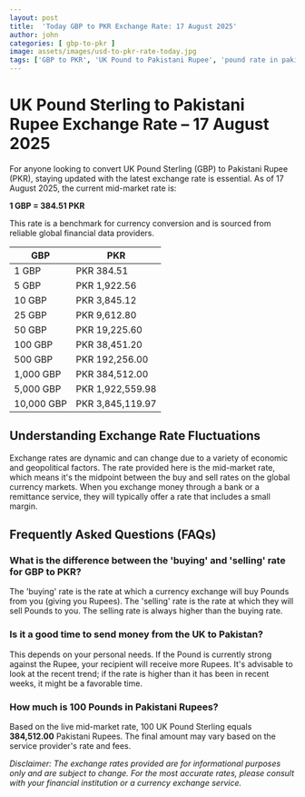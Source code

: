 ```yaml
---
layout: post
title:  'Today GBP to PKR Exchange Rate: 17 August 2025'
author: john
categories: [ gbp-to-pkr ]
image: assets/images/usd-to-pkr-rate-today.jpg
tags: ['GBP to PKR', 'UK Pound to Pakistani Rupee', 'pound rate in pakistan', 'great britain pound to pkr', 'uk to pakistan money transfer']
---
```


# UK Pound Sterling to Pakistani Rupee Exchange Rate – 17 August 2025

For anyone looking to convert UK Pound Sterling (GBP) to Pakistani Rupee (PKR), staying updated with the latest exchange rate is essential. As of 17 August 2025, the current mid-market rate is:

**1 GBP = 384.51 PKR**

This rate is a benchmark for currency conversion and is sourced from reliable global financial data providers.

| GBP | PKR |
| --- | --- |
| 1 GBP | PKR 384.51 |
| 5 GBP | PKR 1,922.56 |
| 10 GBP | PKR 3,845.12 |
| 25 GBP | PKR 9,612.80 |
| 50 GBP | PKR 19,225.60 |
| 100 GBP | PKR 38,451.20 |
| 500 GBP | PKR 192,256.00 |
| 1,000 GBP | PKR 384,512.00 |
| 5,000 GBP | PKR 1,922,559.98 |
| 10,000 GBP | PKR 3,845,119.97 |


## Understanding Exchange Rate Fluctuations

Exchange rates are dynamic and can change due to a variety of economic and geopolitical factors. The rate provided here is the mid-market rate, which means it's the midpoint between the buy and sell rates on the global currency markets. When you exchange money through a bank or a remittance service, they will typically offer a rate that includes a small margin.

## Frequently Asked Questions (FAQs)

### What is the difference between the 'buying' and 'selling' rate for GBP to PKR?

The 'buying' rate is the rate at which a currency exchange will buy Pounds from you (giving you Rupees). The 'selling' rate is the rate at which they will sell Pounds to you. The selling rate is always higher than the buying rate.

### Is it a good time to send money from the UK to Pakistan?

This depends on your personal needs. If the Pound is currently strong against the Rupee, your recipient will receive more Rupees. It's advisable to look at the recent trend; if the rate is higher than it has been in recent weeks, it might be a favorable time.

### How much is 100 Pounds in Pakistani Rupees?

Based on the live mid-market rate, 100 UK Pound Sterling equals **384,512.00** Pakistani Rupees. The final amount may vary based on the service provider's rate and fees.



*Disclaimer: The exchange rates provided are for informational purposes only and are subject to change. For the most accurate rates, please consult with your financial institution or a currency exchange service.*
